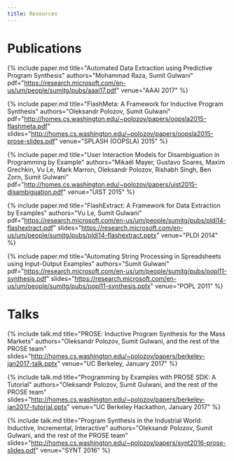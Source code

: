 ```yaml
---
title: Resources
---
```


# Publications

{% include paper.md title="Automated Data Extraction using Predictive Program Synthesis"
                    authors="Mohammad Raza, Sumit Gulwani"
                    pdf="https://research.microsoft.com/en-us/um/people/sumitg/pubs/aaai17.pdf"
                    venue="AAAI 2017"
%}

{% include paper.md title="FlashMeta: A Framework for Inductive Program Synthesis"
                    authors="Oleksandr Polozov, Sumit Gulwani"
                    pdf="http://homes.cs.washington.edu/~polozov/papers/oopsla2015-flashmeta.pdf"
                    slides="http://homes.cs.washington.edu/~polozov/papers/oopsla2015-prose-slides.pdf"
                    venue="SPLASH (OOPSLA) 2015"
%}

{% include paper.md title="User Interaction Models for Disambiguation in Programming by Example"
                    authors="Mikaël Mayer, Gustavo Soares, Maxim Grechkin, Vu Le, Mark Marron, Oleksandr Polozov, Rishabh Singh, Ben Zorn, Sumit Gulwani"
                    pdf="http://homes.cs.washington.edu/~polozov/papers/uist2015-disambiguation.pdf"
                    venue="UIST 2015"
%}

{% include paper.md title="FlashExtract: A Framework for Data Extraction by Examples"
                    authors="Vu Le, Sumit Gulwani"
                    pdf="https://research.microsoft.com/en-us/um/people/sumitg/pubs/pldi14-flashextract.pdf"
                    slides="https://research.microsoft.com/en-us/um/people/sumitg/pubs/pldi14-flashextract.pptx"
                    venue="PLDI 2014"
%}

{% include paper.md title="Automating String Processing in Spreadsheets using Input-Output Examples"
                    authors="Sumit Gulwani"
                    pdf="https://research.microsoft.com/en-us/um/people/sumitg/pubs/popl11-synthesis.pdf"
                    slides="https://research.microsoft.com/en-us/um/people/sumitg/pubs/popl11-synthesis.pptx"
                    venue="POPL 2011"
%}

# Talks

{% include talk.md title="PROSE: Inductive Program Synthesis for the Mass Markets"
                    authors="Oleksandr Polozov, Sumit Gulwani, and the rest of the PROSE team"
                    slides="http://homes.cs.washington.edu/~polozov/papers/berkeley-jan2017-talk.pptx"
                    venue="UC Berkeley, January 2017"
%}

{% include talk.md title="Programming by Examples with PROSE SDK: A Tutorial"
                    authors="Oleksandr Polozov, Sumit Gulwani, and the rest of the PROSE team"
                    slides="http://homes.cs.washington.edu/~polozov/papers/berkeley-jan2017-tutorial.pptx"
                    venue="UC Berkeley Hackathon, January 2017"
%}

{% include talk.md title="Program Synthesis in the Industrial World: Inductive, Incremental, Interactive"
                    authors="Oleksandr Polozov, Sumit Gulwani, and the rest of the PROSE team"
                    slides="http://homes.cs.washington.edu/~polozov/papers/synt2016-prose-slides.pdf"
                    venue="SYNT 2016"
%}
